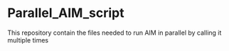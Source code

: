 # Parallel_AIM_script
This repository contain the files needed to run AIM in parallel by calling it multiple times
